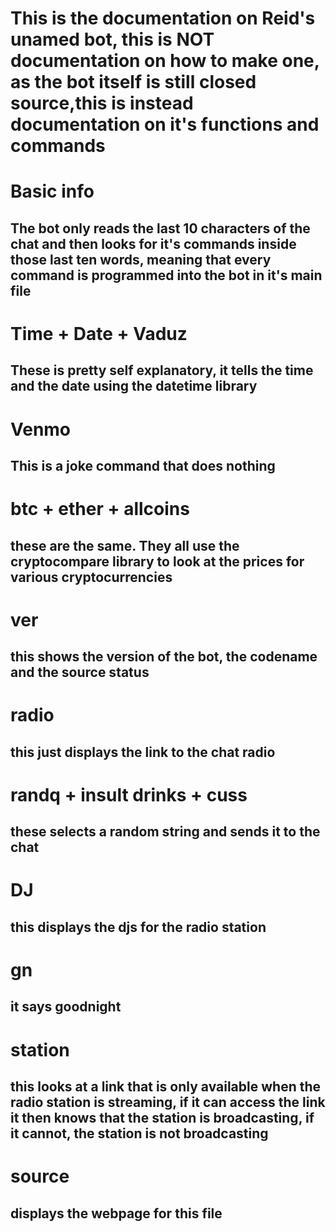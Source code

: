 # This is the documentation on Reid's unamed bot, this is NOT documentation on how to make one, as the bot itself is still closed source,this is instead documentation on it's functions and commands




# Basic info
## The bot only reads the last 10 characters of the chat and then looks for it's commands inside those last ten words, meaning that every command is programmed into the bot in it's main file

# Time + Date + Vaduz
## These is pretty self explanatory, it tells the time and the date using the datetime library

# Venmo
## This is a joke command that does nothing

# btc + ether + allcoins
## these are the same. They all use the cryptocompare library to look at the prices for various cryptocurrencies

# ver
## this shows the version of the bot, the codename and the source status

# radio
## this just displays the link to the chat radio

# randq + insult drinks + cuss
## these selects a random string and sends it to the chat

# DJ
## this displays the djs for the radio station

# gn
## it says goodnight

# station
## this looks at a link that is only available when the radio station is streaming, if it can access the link it then knows that the station is broadcasting, if it cannot, the station is not broadcasting

# source
## displays the webpage for this file
